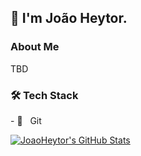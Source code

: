 <!--
**joaoheytor/joaoheytor** is a ✨ _special_ ✨ repository because its `README.md` (this file) appears on your GitHub profile.

Here are some ideas to get you started:

- 🔭 I’m currently working on ...
- 🌱 I’m currently learning ...
- 👯 I’m looking to collaborate on ...
- 🤔 I’m looking for help with ...
- 💬 Ask me about ...
- 📫 How to reach me: ...
- 😄 Pronouns: ...
- ⚡ Fun fact: ...
-->

## 👋 I'm João Heytor.

<h3>About Me</h3>
TBD

<h3>🛠 Tech Stack</h3>
- 🔧 &nbsp; Git

[![JoaoHeytor's GitHub Stats](https://github-readme-stats.vercel.app/api?username=joaoheytor&show_icons=true)](https://github.com/joaoheytor)
